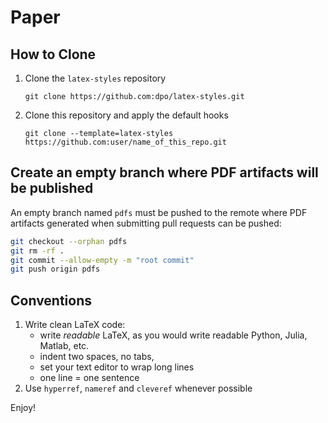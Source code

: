 # Paper

## How to Clone

1. Clone the `latex-styles` repository
    ```
    git clone https://github.com:dpo/latex-styles.git
    ```
2. Clone this repository and apply the default hooks
    ```
    git clone --template=latex-styles https://github.com:user/name_of_this_repo.git
    ```

## Create an empty branch where PDF artifacts will be published

An empty branch named `pdfs` must be pushed to the remote where PDF artifacts
generated when submitting pull requests can be pushed:

```bash
git checkout --orphan pdfs
git rm -rf .
git commit --allow-empty -m "root commit"
git push origin pdfs
```

## Conventions

1. Write clean LaTeX code:
    * write *readable* LaTeX, as you would write readable Python, Julia, Matlab, etc.
    * indent two spaces, no tabs,
    * set your text editor to wrap long lines
    * one line = one sentence
2. Use `hyperref`, `nameref` and `cleveref` whenever possible

Enjoy!

